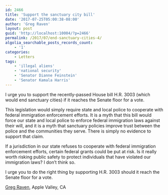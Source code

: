 ```yaml
---
id: 2466
title: 'Support the sanctuary city bill'
date: '2017-07-25T05:00:38-08:00'
author: 'Greg Raven'
layout: post
guid: 'http://localhost:10004/?p=2466'
permalink: /2017/07/end-sanctuary-cities-4/
algolia_searchable_posts_records_count:
    - '1'
categories:
    - Letters
tags:
    - 'illegal aliens'
    - 'national security'
    - 'Senator Dianne Feinstein'
    - 'Senator Kamala Harris'
---
```


I urge you to support the recently-passed House bill H.R. 3003 (which would end sanctuary cities) if it reaches the Senate floor for a vote.

This legislation would simply require state and local police to cooperate with federal immigration enforcement efforts. It is a myth that this bill would force our state and local police to enforce federal immigration laws against their will, and it is a myth that sanctuary policies improve trust between the police and the communities they serve. There is simply no evidence to support that claim.

If a jurisdiction in our state refuses to cooperate with federal immigration enforcement efforts, certain federal grants could be put at risk. Is it really worth risking public safety to protect individuals that have violated our immigration laws? I don’t think so.

I urge you to do the right thing by supporting H.R. 3003 should it reach the Senate floor for a vote.

[Greg Raven](https://www.gregraven.org/), Apple Valley, CA